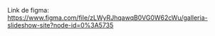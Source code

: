Link de figma: https://www.figma.com/file/zLWyRJhqawqB0VG0W62cWu/galleria-slideshow-site?node-id=0%3A5735
